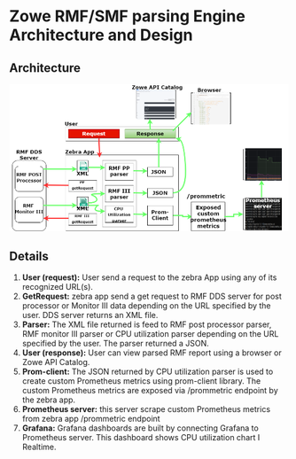 # Zowe RMF/SMF parsing Engine Architecture and Design
## Architecture
![](https://github.com/openmainframeproject-internship/Zowe-Parsing-Engine-for-SMF-or-RMF-PP-Reports/blob/master/Documentation/Zebra.png)

## Details
1.	**User (request):** User send a request to the zebra App using any of its recognized URL(s).
2.	**GetRequest:** zebra app send a get request to RMF DDS server for post processor or Monitor III data depending on the URL specified by the user. DDS server returns an XML file.
3.	**Parser:** The XML file returned is feed to RMF post processor parser, RMF monitor III parser or CPU utilization parser depending on the URL specified by the user. The parser returned a JSON.
4.	**User (response):** User can view parsed RMF report using a browser or Zowe API Catalog.
5.	**Prom-client:** The JSON returned by CPU utilization parser is used to create custom Prometheus metrics using prom-client library. The custom Prometheus metrics are exposed via /prommetric endpoint by the zebra app.
6.	**Prometheus server:** this server scrape custom Prometheus metrics from zebra app /prommetric endpoint
7.	**Grafana:** Grafana dashboards are built by connecting Grafana to Prometheus server. This dashboard shows CPU utilization chart I Realtime.
